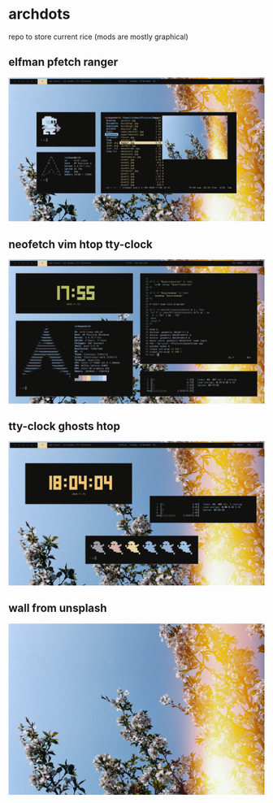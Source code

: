 # archdots
repo to store current rice (mods are mostly graphical)

## elfman pfetch ranger
![elfman ,pfetch, ranger](https://raw.githubusercontent.com/vishxm/archdots/main/screenshot3.png)

## neofetch vim htop tty-clock
![neofetch, vim, htop, tty-clock](https://raw.githubusercontent.com/vishxm/archdots/main/screenshot.png)

## tty-clock ghosts htop
![tty-clock, ghosts, htop](https://raw.githubusercontent.com/vishxm/archdots/main/screenshot2.png)

## wall from unsplash
![wallpaper from unsplash](https://raw.githubusercontent.com/vishxm/archdots/main/wallpaper.jpg)
